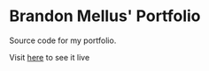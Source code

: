 # Brandon Mellus' Portfolio

Source code for my portfolio.

Visit [here](https://mels065.github.io) to see it live
